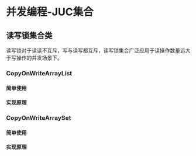 # 并发编程-JUC集合

## 读写锁集合类

读写锁对于读读不互斥，写与读写都互斥，读写锁集合广泛应用于读操作数量远大于写操作的并发场景下。

### CopyOnWriteArrayList

#### 简单使用



#### 实现原理

### CopyOnWriteArraySet


#### 简单使用



#### 实现原理
